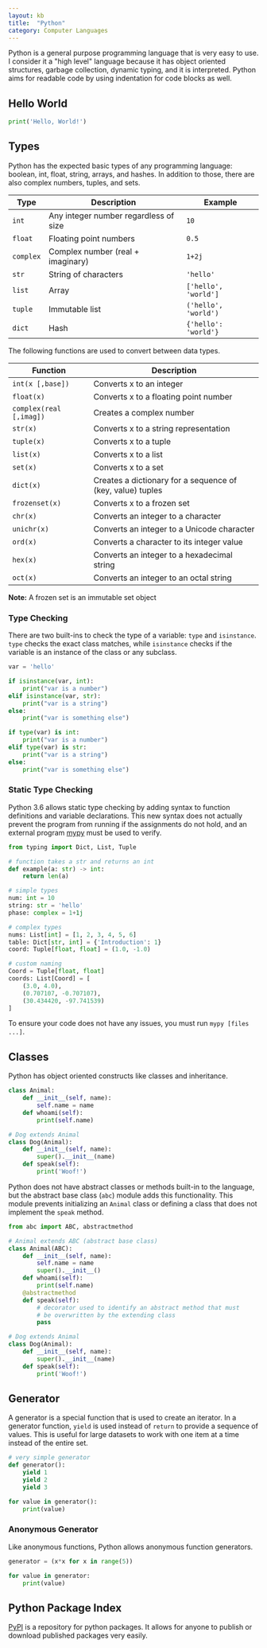 ```yaml
---
layout: kb
title:  "Python"
category: Computer Languages
---
```


Python is a general purpose programming language that is very easy
to use. I consider it a "high level" language because it has object
oriented structures, garbage collection, dynamic typing, and it is
interpreted. Python aims for readable code by using indentation for
code blocks as well.

## Hello World
```python
print('Hello, World!')
```

## Types
Python has the expected basic types of any programming language:
boolean, int, float, string, arrays, and hashes. In addition to
those, there are also complex numbers, tuples, and sets.

| Type | Description | Example |
| ---- | ----------- | ------- |
| `int` | Any integer number regardless of size | `10` |
| `float` | Floating point numbers | `0.5` |
| `complex` | Complex number (real + imaginary) | `1+2j` |
| `str` | String of characters | `'hello'` |
| `list` | Array | `['hello', 'world']` |
| `tuple` | Immutable list | `('hello', 'world')` |
| `dict` | Hash | `{'hello': 'world'}` |

The following functions are used to convert between data types.

| Function | Description |
| -------- | ----------- |
| `int(x [,base])` | Converts x to an integer |
| `float(x)` | Converts x to a floating point number |
| `complex(real [,imag])` | Creates a complex number |
| `str(x)` | Converts x to a string representation |
| `tuple(x)` | Converts x to a tuple |
| `list(x)` | Converts x to a list |
| `set(x)` | Converts x to a set |
| `dict(x)` | Creates a dictionary for a sequence of (key, value) tuples |
| `frozenset(x)` | Converts x to a frozen set |
| `chr(x)` | Converts an integer to a character |
| `unichr(x)` | Converts an integer to a Unicode character |
| `ord(x)` | Converts a character to its integer value |
| `hex(x)` | Converts an integer to a hexadecimal string |
| `oct(x)` | Converts an integer to an octal string |

**Note:** A frozen set is an immutable set object

### Type Checking
There are two built-ins to check the type of a variable: `type` and `isinstance`.
`type` checks the exact class matches, while `isinstance` checks if the variable
is an instance of the class or any subclass.

```python
var = 'hello'

if isinstance(var, int):
    print("var is a number")
elif isinstance(var, str):
    print("var is a string")
else:
    print("var is something else")

if type(var) is int:
    print("var is a number")
elif type(var) is str:
    print("var is a string")
else:
    print("var is something else")
```

### Static Type Checking
Python 3.6 allows static type checking by adding syntax to function
definitions and variable declarations. This new syntax does not
actually prevent the program from running if the assignments do not
hold, and an external program [mypy](http://mypy-lang.org/) must be
used to verify.

```python
from typing import Dict, List, Tuple

# function takes a str and returns an int
def example(a: str) -> int:
    return len(a)

# simple types
num: int = 10
string: str = 'hello'
phase: complex = 1+1j

# complex types
nums: List[int] = [1, 2, 3, 4, 5, 6]
table: Dict[str, int] = {'Introduction': 1}
coord: Tuple[float, float] = (1.0, -1.0)

# custom naming
Coord = Tuple[float, float]
coords: List[Coord] = [
    (3.0, 4.0),
    (0.707107, -0.707107),
    (30.434420, -97.741539)
]
```

To ensure your code does not have any issues, you must run `mypy
[files ...]`.

## Classes
Python has object oriented constructs like classes and inheritance.

```python
class Animal:
    def __init__(self, name):
        self.name = name
    def whoami(self):
        print(self.name)

# Dog extends Animal
class Dog(Animal):
    def __init__(self, name):
        super().__init__(name)
    def speak(self):
        print('Woof!')
```

Python does not have abstract classes or methods built-in to the
language, but the abstract base class (`abc`) module adds this
functionality. This module prevents initializing an `Animal` class
or defining a class that does not implement the `speak` method.

```python
from abc import ABC, abstractmethod

# Animal extends ABC (abstract base class)
class Animal(ABC):
    def __init__(self, name):
        self.name = name
        super().__init__()
    def whoami(self):
        print(self.name)
    @abstractmethod
    def speak(self):
        # decorator used to identify an abstract method that must
        # be overwritten by the extending class
        pass

# Dog extends Animal
class Dog(Animal):
    def __init__(self, name):
        super().__init__(name)
    def speak(self):
        print('Woof!')
```

## Generator
A generator is a special function that is used to create an iterator.
In a generator function, `yield` is used instead of `return` to
provide a sequence of values. This is useful for large datasets to
work with one item at a time instead of the entire set.

```python
# very simple generator
def generator():
    yield 1
    yield 2
    yield 3

for value in generator():
    print(value)
```

### Anonymous Generator
Like anonymous functions, Python allows anonymous function generators.

```python
generator = (x*x for x in range(5))

for value in generator:
    print(value)
```

## Python Package Index
[PyPI](https://pypi.org/) is a repository for python packages. It
allows for anyone to publish or download published packages very
easily.
